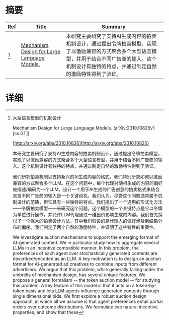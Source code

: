 # 摘要

| Ref | Title | Summary |
| --- | --- | --- |
| [^1] | [Mechanism Design for Large Language Models.](http://arxiv.org/abs/2310.10826) | 本研究主要研究了支持AI生成内容的拍卖机制设计，通过提出令牌拍卖模型，实现了以激励兼容的方式聚合多个大型语言模型，并用于结合不同广告商的输入。这个机制设计有独特的特点，并通过制定自然的激励特性得到了验证。 |

# 详细

[^1]: 大型语言模型的机制设计

    Mechanism Design for Large Language Models. (arXiv:2310.10826v1 [cs.GT])

    [http://arxiv.org/abs/2310.10826](http://arxiv.org/abs/2310.10826)

    本研究主要研究了支持AI生成内容的拍卖机制设计，通过提出令牌拍卖模型，实现了以激励兼容的方式聚合多个大型语言模型，并用于结合不同广告商的输入。这个机制设计有独特的特点，并通过制定自然的激励特性得到了验证。

    

    我们研究拍卖机制以支持新兴的AI生成内容的格式。我们特别研究如何以激励兼容的方式聚合多个LLM。在这个问题中，每个代理对随机生成的内容的偏好被描述/编码为一个LLM。设计一个用于AI生成的广告创意的拍卖格式来结合来自不同广告商的输入是一个关键动机。我们认为，尽管这个问题通常属于机制设计的范畴，但它具有一些独特的特点。我们提出了一个通用的形式化方法——令牌拍卖模型——来研究这个问题。这个模型的一个关键特点是它以令牌为单位进行操作，并允许LLM代理通过一维出价影响生成的内容。我们首先探讨了一个强大的拍卖设计方法，其中我们假设的是代理人的偏好涉及到结果分布的偏序。我们制定了两个自然的激励特性，并证明了这些特性的重要性。

    We investigate auction mechanisms to support the emerging format of AI-generated content. We in particular study how to aggregate several LLMs in an incentive compatible manner. In this problem, the preferences of each agent over stochastically generated contents are described/encoded as an LLM. A key motivation is to design an auction format for AI-generated ad creatives to combine inputs from different advertisers. We argue that this problem, while generally falling under the umbrella of mechanism design, has several unique features. We propose a general formalism -- the token auction model -- for studying this problem. A key feature of this model is that it acts on a token-by-token basis and lets LLM agents influence generated contents through single dimensional bids.  We first explore a robust auction design approach, in which all we assume is that agent preferences entail partial orders over outcome distributions. We formulate two natural incentive properties, and show that these 
    

